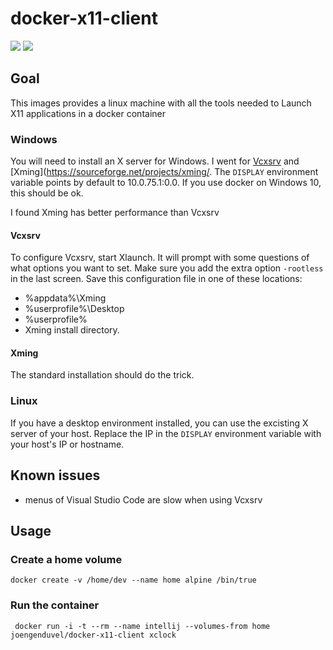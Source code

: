 # docker-x11-client
[![](https://images.microbadger.com/badges/version/joengenduvel/docker-x11-client.svg)](https://microbadger.com/images/joengenduvel/docker-x11-client "Get your own version badge on microbadger.com")
[![](https://images.microbadger.com/badges/image/joengenduvel/docker-x11-client.svg)](https://microbadger.com/images/joengenduvel/docker-x11-client "Get your own image badge on microbadger.com")

## Goal
This images provides a linux machine with all the tools needed to Launch X11 applications in a docker container

### Windows
You will need to install an X server for Windows.
I went for [Vcxsrv](https://sourceforge.net/projects/vcxsrv/) and [Xming](https://sourceforge.net/projects/xming/.
The `DISPLAY` environment variable points by default to 10.0.75.1:0.0.
If you use docker on Windows 10, this should be ok.

I found Xming has better performance than Vcxsrv

#### Vcxsrv
To configure Vcxsrv, start Xlaunch.
It will prompt with some questions of what options you want to set.
Make sure you add the extra option `-rootless` in the last screen.
Save this configuration file in one of these locations:
* %appdata%\Xming
* %userprofile%\Desktop
* %userprofile%
* Xming install directory.

#### Xming
The standard installation should do the trick.

### Linux
If you have a desktop environment installed, you can use the excisting X server of your host.
Replace the IP in the `DISPLAY` environment variable with your host's IP or hostname.

## Known issues
* menus of Visual Studio Code are slow when using Vcxsrv

## Usage
### Create a home volume
`docker create -v /home/dev --name home alpine /bin/true`
### Run the container
```
 docker run -i -t --rm --name intellij --volumes-from home joengenduvel/docker-x11-client xclock
```
